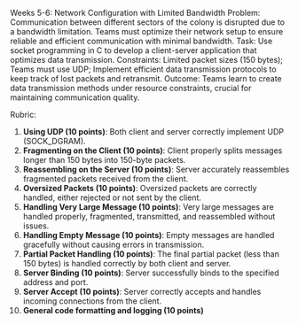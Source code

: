 Weeks 5-6: Network Configuration with Limited Bandwidth 
Problem: Communication between different sectors of the colony is disrupted due to a bandwidth limitation. Teams must optimize their network setup to ensure reliable and efficient communication with minimal bandwidth.
Task: Use socket programming in C to develop a client-server application that optimizes data transmission.
Constraints: Limited packet sizes (150 bytes); Teams must use UDP; Implement efficient data transmission protocols to keep track of lost packets and retransmit.
Outcome: Teams learn to create data transmission methods under resource constraints, crucial for maintaining communication quality.

Rubric:
1. **Using UDP (10 points)**: Both client and server correctly implement UDP (SOCK_DGRAM).
2. **Fragmenting on the Client (10 points)**: Client properly splits messages longer than 150 bytes into 150-byte packets.
3. **Reassembling on the Server (10 points)**: Server accurately reassembles fragmented packets received from the client.
4. **Oversized Packets (10 points)**: Oversized packets are correctly handled, either rejected or not sent by the client.
5. **Handling Very Large Message (10 points)**: Very large messages are handled properly, fragmented, transmitted, and reassembled without issues.
6. **Handling Empty Message (10 points)**: Empty messages are handled gracefully without causing errors in transmission.
7. **Partial Packet Handling (10 points)**: The final partial packet (less than 150 bytes) is handled correctly by both client and server.
8. **Server Binding (10 points)**: Server successfully binds to the specified address and port.
9. **Server Accept (10 points)**: Server correctly accepts and handles incoming connections from the client.
10. **General code formatting and logging (10 points)**
